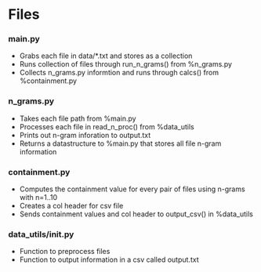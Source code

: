 
# Files

### main.py
- Grabs each file in data/*.txt and stores as a collection
- Runs collection of files through run_n_grams() from %n_grams.py
- Collects n_grams.py informtion and runs through calcs() from %containment.py 

### n_grams.py
- Takes each file path from %main.py 
- Processes each file in read_n_proc() from %data_utils
- Prints out n-gram inforation to output.txt 
- Returns a datastructure to %main.py that stores all file n-gram information

### containment.py 
- Computes the containment value for every pair of files using n-grams with n=1..10
- Creates a col header for csv file 
- Sends containment values and col header to output_csv() in %data_utils

### data_utils/__init__.py 
- Function to preprocess files 
- Function to output information in a csv called output.txt 
